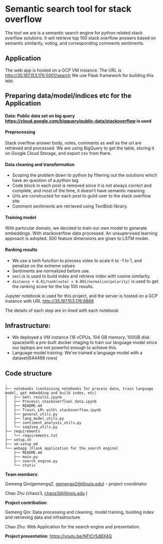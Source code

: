 # Semantic search tool for stack overflow 

The tool we are is a semantic search engine for python related stack overflow solutions. It will retrieve top 100 stack overflow answers based on semantic similarity, voting, and corresponding comments sentiments.

## Application
The web app is hosted on a GCP VM instance. The URL is http://35.197.153.176:5001/search
We use Flask framework for building this app.

## Preparing data/model/indices etc for the Application

#### Data: Public data set on big query https://cloud.google.com/bigquery/public-data/stackoverflow is used
#### Preprocessing
Stack overflow answer body, votes, comments as well as the url are retrieved and processed. We are using BigQuery to get the table, storing it on Google Cloud Storage, and export csv from there.

#### Data cleaning and transformation
- Scoping the problem down to python by filtering out the solutions which have an question of a *python* tag
- Code block in each post is removed since it is not always correct and complete, and most of the time, it doesn’t have semantic meaning.
- Urls are constructed for each post to guild user to the stack overflow site
- Comment sentiments are retrieved using TextBlob library.

#### Training model
With particular domain, we decided to train our own model to generate embeddings. With stackoverflow data processed. An unsupervised learning approach is adopted. 500 feature dimensions are given to LSTM model.

#### Ranking results
- We use a tanh function to process votes to scale it to -1 to 1, and penalize on the extreme values
- Sentiments are normalized before use.
- `nmslib` is used to build index and retrieve index with cosine similarity. 
- `distance + 0.01/tanh(vote) + 0.001/normalize(polarity)` is used to get the ranking score for the top 100 results.

Jupyter notebook is used for this project, and the server is hosted on a GCP instance with URL http://35.197.153.176:8888

The details of each step are in-lined with each notebook

## Infrastructure: 
- We deployed a VM instance (16 vCPUs, 104 GB memory, 100GB disk space)with a pre-built docker imaging to train our language model since our laptops are not powerful enough to achieve this.
- Language model training: 
We’ve trained a language model with a dataset(644466 rows)

## Code structure

```
.
├── notebooks (containing notebooks for process data, train language model, get embedding and build index, etc)
│   ├── Get\ results.ipynb
│   ├── Process\ stackoverflow\ data.ipynb
│   ├── README.md
│   ├── Train\ LM\ with\ stackoverflow.ipynb
│   ├── general_utils.py
│   ├── lang_model_utils.py
│   ├── sentiment_analysis_utils.py
│   └── seq2seq_utils.py
├── requirements
│   └── requirements.txt
├── setup.sh
├── vm-setup.md
└── webapp (Flask application for the search engine)
    ├── README.md
    ├── main.py
    ├── search_engine.py
    └── static
```
**Team members**:

Gemeng Qin(gemengq2, gemengq2@illinois.edu) - project coordinator

Chao Zhu (chaoz3, chaoz3@illinois.edu )

**Project contribution**: 

Gemeng Qin: Data processing and cleaning, model training, building index and retrieving data and infrastructure

Chao Zhu: Web Application for the search engine and presentation.

**Project presentation**:
https://youtu.be/NFtCr5dBX4Q
